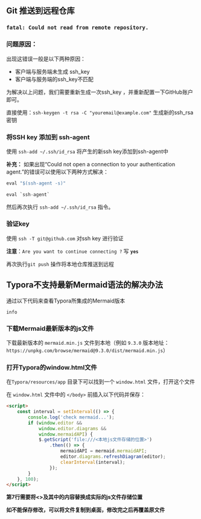## Git 推送到远程仓库

### **`fatal: Could not read from remote repository.`**

### 问题原因：

出现这错误一般是以下两种原因：

- 客户端与服务端未生成 ssh_key
- 客户端与服务端的ssh_key不匹配

为解决以上问题，我们需要重新生成一次ssh_key ，并重新配置一下GitHub账户即可。

直接使用：`ssh-keygen -t rsa -C "youremail@example.com"` 生成新的ssh_rsa密钥

### 将SSH key 添加到 ssh-agent

使用 `ssh-add ~/.ssh/id_rsa` 将产生的新ssh key添加到ssh-agent中

**补充：** 如果出现“Could not open a connection to your authentication agent.”的错误可以使用以下两种方式解决：

```java
eval "$(ssh-agent -s)"
    
eval `ssh-agent`
```

然后再次执行 `ssh-add ~/.ssh/id_rsa` 指令。

### 验证key

使用 `ssh -T git@github.com` 对ssh key 进行验证

**注意**：`Are you want to continue connecting ?` 写 **`yes`**

再次执行`git push` 操作将本地仓库推送到远程



## Typora不支持最新Mermaid语法的解决办法

通过以下代码来查看Typora所集成的Mermaid版本

```mermaid
info
```

### 下载Mermaid最新版本的js文件

下载最新版本的 `mermaid.min.js` 文件到本地（例如 `9.3.0` 版本地址：`https://unpkg.com/browse/mermaid@9.3.0/dist/mermaid.min.js`）



### 打开Typora的window.html文件

在`Typora/resources/app` 目录下可以找到一个 `window.html` 文件，打开这个文件

在 `window.html` 文件中的 `</body>` 前插入以下代码并保存：

``` html
<script>
	const interval = setInterval(() => {
		console.log('check mermaid...');
		if (window.editor &&
			window.editor.diagrams &&
			window.mermaidAPI) {
			$.getScript('file:///<本地js文件存储的位置>')
				.then(() => {
					mermaidAPI = mermaid.mermaidAPI;
					editor.diagrams.refreshDiagram(editor);
					clearInterval(interval);
				});
		}
	}, 100);
</script>
```

**第7行需要将<>及其中的内容替换成实际的js文件存储位置**

**如不能保存修改，可以将文件复制到桌面，修改完之后再覆盖原文件**



